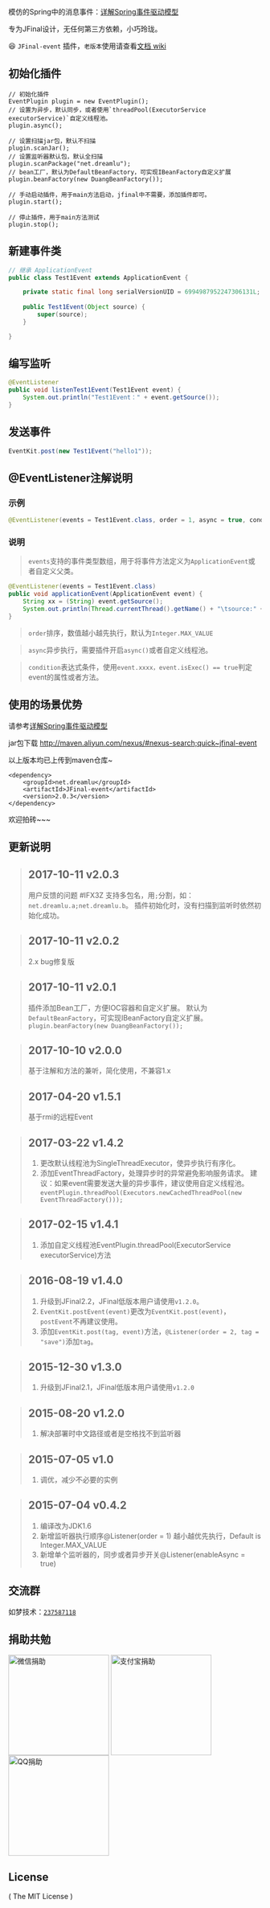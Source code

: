 模仿的Spring中的消息事件：[详解Spring事件驱动模型](http://jinnianshilongnian.iteye.com/blog/1902886)

专为JFinal设计，无任何第三方依赖，小巧玲珑。

:laughing: `JFinal-event` 插件，`老版本`使用请查看[文档 wiki](http://git.oschina.net/596392912/JFinal-event/wikis/home)

## 初始化插件
```
// 初始化插件
EventPlugin plugin = new EventPlugin();
// 设置为异步，默认同步，或者使用`threadPool(ExecutorService executorService)`自定义线程池。
plugin.async();

// 设置扫描jar包，默认不扫描
plugin.scanJar();
// 设置监听器默认包，默认全扫描
plugin.scanPackage("net.dreamlu");
// bean工厂，默认为DefaultBeanFactory，可实现IBeanFactory自定义扩展
plugin.beanFactory(new DuangBeanFactory());

// 手动启动插件，用于main方法启动，jfinal中不需要，添加插件即可。
plugin.start();

// 停止插件，用于main方法测试
plugin.stop();
```

## 新建事件类
```java
// 继承 ApplicationEvent
public class Test1Event extends ApplicationEvent {

    private static final long serialVersionUID = 6994987952247306131L;
    
    public Test1Event(Object source) {
        super(source);
    }

}
```

## 编写监听
```java
@EventListener
public void listenTest1Event(Test1Event event) {
    System.out.println("Test1Event：" + event.getSource());
}
```

## 发送事件
```java
EventKit.post(new Test1Event("hello1"));
```

## @EventListener注解说明

### 示例
```java
@EventListener(events = Test1Event.class, order = 1, async = true, condition = "event.isExec()")
```

### 说明
> `events`支持的事件类型数组，用于将事件方法定义为`ApplicationEvent`或者自定义父类。

```java
@EventListener(events = Test1Event.class)
public void applicationEvent(ApplicationEvent event) {
    String xx = (String) event.getSource();
    System.out.println(Thread.currentThread().getName() + "\tsource:" + xx);
}
```

> `order`排序，数值越小越先执行，默认为`Integer.MAX_VALUE`

> `async`异步执行，需要插件开启`async()`或者自定义线程池。

> `condition`表达式条件，使用`event.xxxx，event.isExec() == true`判定event的属性或者方法。

## 使用的场景优势
请参考[详解Spring事件驱动模型](http://jinnianshilongnian.iteye.com/blog/1902886)

jar包下载
http://maven.aliyun.com/nexus/#nexus-search;quick~jfinal-event

以上版本均已上传到maven仓库~

```
<dependency>
    <groupId>net.dreamlu</groupId>
    <artifactId>JFinal-event</artifactId>
    <version>2.0.3</version>
</dependency>
```

欢迎拍砖~~~

## 更新说明
>## 2017-10-11 v2.0.3
>用户反馈的问题 #IFX3Z
>支持多包名，用`;`分割，如：`net.dreamlu.a;net.dreamlu.b`。
>插件初始化时，没有扫描到监听时依然初始化成功。

>## 2017-10-11 v2.0.2
>2.x bug修复版

>## 2017-10-11 v2.0.1
>插件添加Bean工厂，方便IOC容器和自定义扩展。
>默认为`DefaultBeanFactory`，可实现IBeanFactory自定义扩展。
>`plugin.beanFactory(new DuangBeanFactory());`

>## 2017-10-10 v2.0.0
>基于注解和方法的兼听，简化使用，不兼容1.x

>## 2017-04-20 v1.5.1
>基于rmi的远程Event

>## 2017-03-22 v1.4.2
>1. 更改默认线程池为SingleThreadExecutor，使异步执行有序化。
>2. 添加EventThreadFactory，处理异步时的异常避免影响服务请求。
> 建议：如果event需要发送大量的异步事件，建议使用自定义线程池。
> `eventPlugin.threadPool(Executors.newCachedThreadPool(new EventThreadFactory()));`

>## 2017-02-15 v1.4.1
>1. 添加自定义线程池EventPlugin.threadPool(ExecutorService executorService)方法

>## 2016-08-19 v1.4.0
>1. 升级到JFinal2.2，JFinal低版本用户请使用`v1.2.0`。
>2. `EventKit.postEvent(event)`更改为`EventKit.post(event)`，`postEvent`不再建议使用。
>3. 添加`EventKit.post(tag, event)`方法，`@Listener(order = 2, tag = "save")`添加`tag`。

>## 2015-12-30 v1.3.0
>1. 升级到JFinal2.1，JFinal低版本用户请使用`v1.2.0`

>## 2015-08-20 v1.2.0
>1. 解决部署时中文路径或者是空格找不到监听器

>## 2015-07-05 v1.0
>1. 调优，减少不必要的实例

>## 2015-07-04 v0.4.2
>1. 编译改为JDK1.6
>2. 新增监听器执行顺序@Listener(order = 1) 越小越优先执行，Default is Integer.MAX_VALUE
>3. 新增单个监听器的，同步或者异步开关@Listener(enableAsync = true)

## 交流群
如梦技术：[`237587118`](http://shang.qq.com/wpa/qunwpa?idkey=f78fcb750b4f72c92ff4d375d2884dd69b552301a1f2681af956bd32700eb2c0)

## 捐助共勉
<img src="http://soft.dreamlu.net/weixin-9.jpg" width = "200" alt="微信捐助" align=center />
<img src="http://soft.dreamlu.net/alipay.png" width = "200" alt="支付宝捐助" align=center />
<img src="http://soft.dreamlu.net/qq-9.jpg" width = "200" alt="QQ捐助" align=center />

## License

( The MIT License )